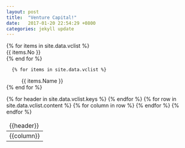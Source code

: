 ```yaml
---
layout: post
title:  "Venture Capital!"
date:   2017-01-20 22:54:29 +0800
categories: jekyll update
---
```

  
  <dl>
  {% for items in site.data.vclist %}
  <dt>{{ items.No }}</dt>
    {% end for %}
    
      {% for items in site.data.vclist %}
  <dd>{{ items.Name }}</dd>
  {% end for %}
</dl>

<table>
  <thead>
    <tr>
    {% for header in site.data.vclist.keys %}
      <td>{{header}}</td>
    {% endfor %}
    </tr>
  </thead>
  <tbody>
    {% for row in site.data.vclist.content %}
    <tr>
    {% for column in row %}
      <td>{{column}}</td>
    {% endfor %}
    </tr>
    {% endfor %}
  </tbody>
</table>
